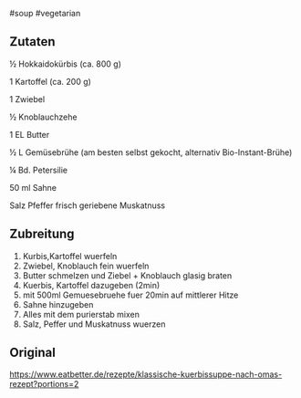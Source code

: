 #soup #vegetarian 

## Zutaten

½ Hokkaidokürbis (ca. 800 g)

1 Kartoffel (ca. 200 g)

1 Zwiebel

½ Knoblauchzehe

1 EL Butter

½ L Gemüsebrühe (am besten selbst gekocht, alternativ Bio-Instant-Brühe)

¼ Bd. Petersilie

50 ml Sahne

Salz
Pfeffer
frisch geriebene Muskatnuss

## Zubreitung
1. Kurbis,Kartoffel wuerfeln
2. Zwiebel, Knoblauch fein wuerfeln
3. Butter schmelzen und Ziebel + Knoblauch glasig braten
4. Kuerbis, Kartoffel dazugeben (2min)
5. mit 500ml Gemuesebruehe fuer 20min auf mittlerer Hitze
6. Sahne hinzugeben
7. Alles mit dem purierstab mixen
8. Salz, Peffer und Muskatnuss wuerzen

## Original
https://www.eatbetter.de/rezepte/klassische-kuerbissuppe-nach-omas-rezept?portions=2